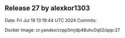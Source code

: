## Release 27 by alexkor1303
Date: Fri Jul 19 13:19:44 UTC 2024
Commits:

Docker Image: cr.yandex/crpp0nrjdp48uhc0qli2/app:27
